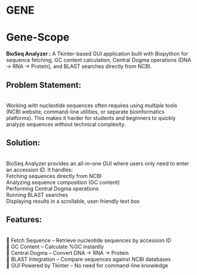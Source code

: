 # GENE

# <h1>Gene-Scope</h1>
<b>BioSeq Analyzer :</b>  A Tkinter-based GUI application built with Biopython for sequence fetching, GC content calculation, Central Dogma operations (DNA → RNA → Protein), and BLAST searches directly from NCBI.

<h2>Problem Statement:</h2><br>
Working with nucleotide sequences often requires using multiple tools (NCBI website, command-line utilities, or separate bioinformatics platforms). This makes it harder for students and beginners to quickly analyze sequences without technical complexity.

<h2>Solution:</h2><br>
BioSeq Analyzer provides an all-in-one GUI where users only need to enter an accession ID. It handles:<br>
Fetching sequences directly from NCBI<br>
Analyzing sequence composition (GC content)<br>
Performing Central Dogma operations<br>
Running BLAST searches<br>
Displaying results in a scrollable, user-friendly text box<br>

<h2>Features:</h2><br>
🔹 Fetch Sequence – Retrieve nucleotide sequences by accession ID<br>
🔹 GC Content – Calculate %GC instantly<br>
🔹 Central Dogma – Convert DNA → RNA → Protein<br>
🔹 BLAST Integration – Compare sequences against NCBI databases<br>
🔹 GUI Powered by Tkinter – No need for command-line knowledge<br>
